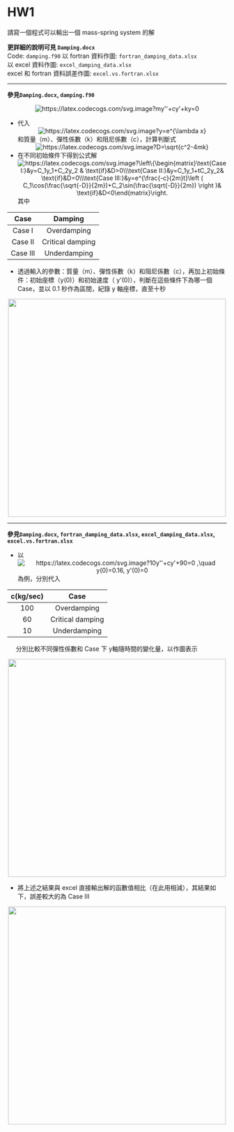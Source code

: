 # HW1
請寫一個程式可以輸出一個 mass-spring system 的解

**更詳細的說明可見 `Damping.docx`**  
Code: `damping.f90`
以 fortran 資料作圖: `fortran_damping_data.xlsx`  
以 excel 資料作圖: `excel_damping_data.xlsx`  
excel 和 fortran 資料誤差作圖: `excel.vs.fortran.xlsx`  

---
**參見`Damping.docx`, `damping.f90`**
<div align=center><img src="https://latex.codecogs.com/svg.image?my''&plus;cy'&plus;ky=0" title="https://latex.codecogs.com/svg.image?my''+cy'+ky=0" /></div>

- 代入<div align=center><img src="https://latex.codecogs.com/svg.image?y=e^{\lambda&space;x}" title="https://latex.codecogs.com/svg.image?y=e^{\lambda x}" /></div> 和質量（m）、彈性係數（k）和阻尼係數（c），計算判斷式<div align=center><img src="https://latex.codecogs.com/svg.image?D=\sqrt{c^2-4mk}" title="https://latex.codecogs.com/svg.image?D=\sqrt{c^2-4mk}" /></div>
- 在不同初始條件下得到公式解<div align=center><img src="https://latex.codecogs.com/svg.image?\left\{\begin{matrix}\text{Case&space;I:}&y=C_1y_1&plus;C_2y_2&space;&&space;\text{if}&D>0\\\text{Case&space;II:}&y=C_1y_1&plus;tC_2y_2&&space;\text{if}&D=0\\\text{Case&space;III:}&y=e^{\frac{-c}{2m}t}\left&space;(&space;C_1\cos(\frac{\sqrt{-D}}{2m})&plus;C_2\sin(\frac{\sqrt{-D}}{2m})&space;\right&space;)&&space;\text{if}&D<0\end{matrix}\right." title="https://latex.codecogs.com/svg.image?\left\{\begin{matrix}\text{Case I:}&y=C_1y_1+C_2y_2 & \text{if}&D>0\\\text{Case II:}&y=C_1y_1+tC_2y_2& \text{if}&D=0\\\text{Case III:}&y=e^{\frac{-c}{2m}t}\left ( C_1\cos(\frac{\sqrt{-D}}{2m})+C_2\sin(\frac{\sqrt{-D}}{2m}) \right )& \text{if}&D<0\end{matrix}\right." /></div> 其中

<div align=center>

Case   | Damping
:---:  | :---: 
Case I   | Overdamping
Case II  | Critical damping
Case III | Underdamping
  
</div>

- 透過輸入的參數：質量（m）、彈性係數（k）和阻尼係數（c），再加上初始條件：初始座標（y(0)）和初始速度（ y'(0)），判斷在這些條件下為哪一個 Case，並以 0.1 秒作為區間，紀錄 y 軸座標，直至十秒

<div align=center>
  <img src='https://user-images.githubusercontent.com/39528069/162912171-ed0cd549-04ca-47da-ae93-97688fefcc32.png' width='500'>
</div>

---
**參見`Damping.docx`, `fortran_damping_data.xlsx`, `excel_damping_data.xlsx`, `excel.vs.fortran.xlsx`**
- 以<div align=center><img src="https://latex.codecogs.com/svg.image?10y''&plus;cy'&plus;90=0&space;,\quad&space;y(0)=0.16,&space;y'(0)=0" title="https://latex.codecogs.com/svg.image?10y''+cy'+90=0 ,\quad y(0)=0.16, y'(0)=0" /></div>為例，分別代入 

<div align=center>

c(kg/sec)   | Case
:---:  | :---: 
100   | Overdamping
60    | Critical damping
10    | Underdamping
  
</div>

&nbsp;&nbsp;&nbsp;&nbsp;&nbsp;分別比較不同彈性係數和 Case 下 y軸隨時間的變化量，以作圖表示
<div align=center>
  <img src='https://user-images.githubusercontent.com/39528069/162916426-10af1524-d4bf-4e6e-9d8b-ff315d7cd360.png' width='500'>
</div>

- 將上述之結果與 excel 直接輸出解的函數值相比（在此用相減），其結果如下，誤差較大的為 Case III
<div align=center>
  <img src='https://user-images.githubusercontent.com/39528069/162917323-22c0807c-70cf-42a9-ac93-b3218cf29dbe.png' width='500'>
</div>
